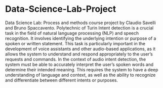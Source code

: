 # Data-Science-Lab-Project
Data Science Lab: Process and methods course project by Claudio Savelli and Bruno Spaccavento. Polytechnic of Turin 
Intent detection is a crucial task in the field of natural language processing (NLP) and speech recognition.
It involves identifying the underlying intention or purpose of a spoken or written statement. This task
is particularly important in the development of voice assistants and other audio-based applications, as it
allows the system to understand and respond appropriately to the user’s requests and commands.
In the context of audio intent detection, the system must be able to accurately interpret the user’s spoken words and determine their intended meaning. This requires the system to have a deep understanding
of language and context, as well as the ability to recognize and differentiate between different intents or
purposes.

